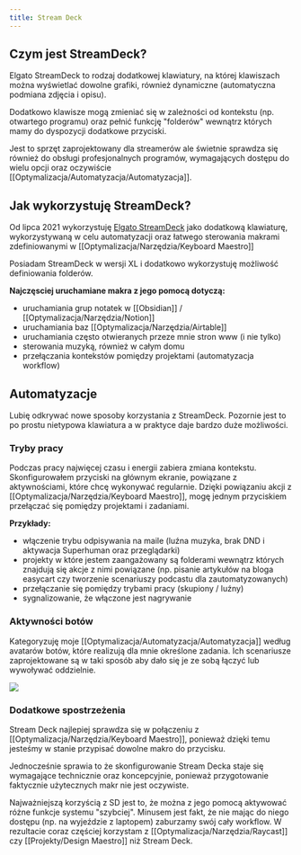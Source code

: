 ```yaml
---
title: Stream Deck
---
```


## Czym jest StreamDeck?
Elgato StreamDeck to rodzaj dodatkowej klawiatury, na której klawiszach można wyświetlać dowolne grafiki, również dynamiczne (automatyczna podmiana zdjęcia i opisu).

Dodatkowo klawisze mogą zmieniać się w zależności od kontekstu (np. otwartego programu) oraz pełnić funkcję "folderów" wewnątrz których mamy do dyspozycji dodatkowe przyciski. 

Jest to sprzęt zaprojektowany dla streamerów ale świetnie sprawdza się również do obsługi profesjonalnych programów, wymagających dostępu do wielu opcji oraz oczywiście [[Optymalizacja/Automatyzacja/Automatyzacja]].

## Jak wykorzystuję StreamDeck? 
Od lipca 2021 wykorzystuję [Elgato StreamDeck](https://www.elgato.com/en/stream-deck) jako dodatkową klawiaturę, wykorzystywaną w celu automatyzacji oraz łatwego sterowania makrami zdefiniowanymi w [[Optymalizacja/Narzędzia/Keyboard Maestro]]

Posiadam StreamDeck w wersji XL i dodatkowo wykorzystuję możliwość definiowania folderów.

**Najczęsciej uruchamiane makra z jego pomocą dotyczą:**
- uruchamiania grup notatek w [[Obsidian]] / [[Optymalizacja/Narzędzia/Notion]]
- uruchamiania baz [[Optymalizacja/Narzędzia/Airtable]]
- uruchamiania często otwieranych przeze mnie stron www (i nie tylko)
- sterowania muzyką, również w całym domu
- przełączania kontekstów pomiędzy projektami (automatyzacja workflow)

## Automatyzacje
Lubię odkrywać nowe sposoby korzystania z StreamDeck. Pozornie jest to po prostu nietypowa klawiatura a w praktyce daje bardzo duże możliwości. 

### Tryby pracy
Podczas pracy najwięcej czasu i energii zabiera zmiana kontekstu. Skonfigurowałem przyciski na głównym ekranie, powiązane z aktywnościami, które chcę wykonywać regularnie. Dzięki powiązaniu akcji z [[Optymalizacja/Narzędzia/Keyboard Maestro]], mogę jednym przyciskiem przełączać się pomiędzy projektami i zadaniami. 

**Przykłady:** 
- włączenie trybu odpisywania na maile (luźna muzyka, brak DND i aktywacja Superhuman oraz przeglądarki)
- projekty w które jestem zaangażowany są folderami wewnątrz których znajdują się akcje z nimi powiązane (np. pisanie artykułów na bloga easycart czy tworzenie scenariuszy podcastu dla zautomatyzowanych)
- przełączanie się pomiędzy trybami pracy (skupiony / luźny)
- sygnalizowanie, że włączone jest nagrywanie

### Aktywności botów 
Kategoryzuję moje [[Optymalizacja/Automatyzacja/Automatyzacja]] według avatarów botów, które realizują dla mnie określone zadania. Ich scenariusze zaprojektowane są w taki sposób aby dało się je ze sobą łączyć lub wywoływać oddzielnie.

![](https://space.overment.com/Shared-Image-2022-06-01-14-14-06-gTWCY/Shared-Image-2022-06-01-14-14-06.png)

### Dodatkowe spostrzeżenia  
Stream Deck najlepiej sprawdza się w połączeniu z [[Optymalizacja/Narzędzia/Keyboard Maestro]], ponieważ dzięki temu jesteśmy w stanie przypisać dowolne makro do przycisku. 

Jednocześnie sprawia to że skonfigurowanie Stream Decka staje się wymagające technicznie oraz koncepcyjnie, ponieważ przygotowanie faktycznie użytecznych makr nie jest oczywiste. 

Najważniejszą korzyścią z SD jest to, że można z jego pomocą aktywować różne funkcje systemu "szybciej". Minusem jest fakt, że nie mając do niego dostępu (np. na wyjeździe z laptopem) zaburzamy swój cały workflow. W rezultacie coraz częściej korzystam z [[Optymalizacja/Narzędzia/Raycast]] czy [[Projekty/Design Maestro]] niż Stream Deck. 